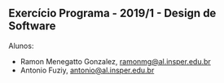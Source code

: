 Exercício Programa - 2019/1 - Design de Software
------------------------------------------------

Alunos: 
- Ramon Menegatto Gonzalez, ramonmg@al.insper.edu.br
- Antonio Fuziy, antonio@al.insper.edu.br

